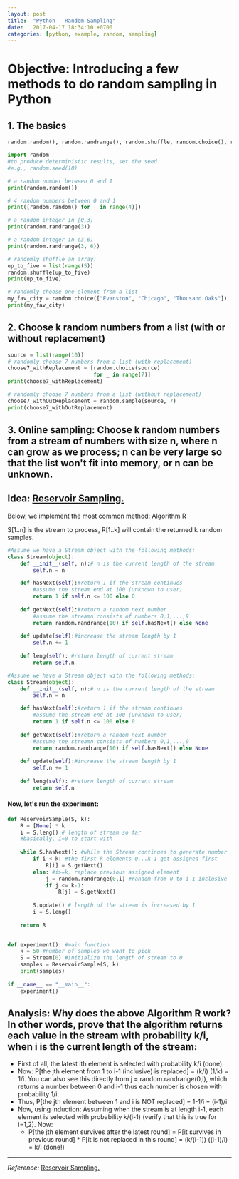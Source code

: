 ```yaml
---
layout: post
title:  "Python - Random Sampling"
date:   2017-04-17 18:34:10 +0700
categories: [python, example, random, sampling]
---
```


# Objective: Introducing a few methods to do random sampling in Python

## 1. The basics



~~~python
random.random(), random.randrange(), random.shuffle, random.choice(), random.sample()

import random
#to produce deterministic results, set the seed
#e.g., random.seed(10)

# a random number between 0 and 1
print(random.random())

# 4 random numbers between 0 and 1
print([random.random() for _ in range(4)])

# a random integer in [0,3)
print(random.randrange(3))

# a random integer in (3,6)
print(random.randrange(3, 6))

# randomly shuffle an array:
up_to_five = list(range(5))
random.shuffle(up_to_five)
print(up_to_five)

# randomly choose one element from a list
my_fav_city = random.choice(["Evanston", "Chicago", "Thousand Oaks"])
print(my_fav_city)
~~~


## 2. Choose k random numbers from a list (with or without replacement)

~~~python
source = list(range(10))
# randomly choose 7 numbers from a list (with replacement)
choose7_withReplacement = [random.choice(source) 
                           for _ in range(7)]
print(choose7_withReplacement)
~~~

~~~python
# randomly choose 7 numbers from a list (without replacement)
choose7_withOutReplacement = random.sample(source, 7)
print(choose7_withOutReplacement)
~~~


## 3. Online sampling: Choose k random numbers from a stream of numbers with size n, where n can grow as we process; n can be very large so that the list won't fit into memory, or n can be unknown.

## Idea: [Reservoir Sampling.](https://en.wikipedia.org/wiki/Reservoir_sampling/)

Below, we implement the most common method: Algorithm R

S[1..n] is the stream to process, R[1..k] will contain the returned k random samples.


~~~python
#Assume we have a Stream object with the following methods:
class Stream(object):
    def __init__(self, n):# n is the current length of the stream
        self.n = n

    def hasNext(self):#return 1 if the stream continues
        #assume the stream end at 100 (unknown to user)
        return 1 if self.n <= 100 else 0
    
    def getNext(self):#return a random next number
        #assume the streamn consists of numbers 0,1,...,9
        return random.randrange(10) if self.hasNext() else None
    
    def update(self):#increase the stream length by 1
        self.n += 1
        
    def leng(self): #return length of current stream
        return self.n 
~~~


~~~python
#Assume we have a Stream object with the following methods:
class Stream(object):
    def __init__(self, n):# n is the current length of the stream
        self.n = n

    def hasNext(self):#return 1 if the stream continues
        #assume the stream end at 100 (unknown to user)
        return 1 if self.n <= 100 else 0
    
    def getNext(self):#return a random next number
        #assume the streamn consists of numbers 0,1,...,9
        return random.randrange(10) if self.hasNext() else None
    
    def update(self):#increase the stream length by 1
        self.n += 1
        
    def leng(self): #return length of current stream
        return self.n 
~~~

#### Now, let's run the experiment:

~~~python
def ReservoirSample(S, k):
    R = [None] * k
    i = S.leng() # length of stream so far
    #basically, i=0 to start with
    
    while S.hasNext(): #while the Stream continues to generate number
        if i < k: #the first k elements 0...k-1 get assigned first
            R[i] = S.getNext()
        else: #i>=k, replace previous assigned element
            j = random.randrange(0,i) #random from 0 to i-1 inclusive
            if j <= k-1:
                R[j] = S.getNext()
        
        S.update() # length of the stream is increased by 1
        i = S.leng()
    
    return R

            
def experiment(): #main function
    k = 50 #number of samples we want to pick
    S = Stream(0) #initialize the length of stream to 0
    samples = ReservoirSample(S, k)
    print(samples)
            
if __name__ == "__main__":
    experiment()
~~~


## Analysis: Why does the above Algorithm R work? In other words, prove that the algorithm returns each value in the stream with probability k/i, when i is the current length of the stream:

* First of all, the latest ith element is selected with probability k/i (done).
* Now: P[the jth element from 1 to i-1 (inclusive) is replaced] = (k/i) (1/k) = 1/i. You can also see this directly from j = random.randrange(0,i), which returns a number between 0 and i-1 thus each number is chosen with probability 1/i.
* Thus, P[the jth element between 1 and i is NOT replaced] = 1-1/i = (i-1)/i
* Now, using induction: Assuming when the stream is at length i-1, each element is selected with probability k/(i-1) (verify that this is true for i=1,2). Now:
    * P[the jth element survives after the latest round] = P[it survives in previous round] * P[it is not replaced in this round] = (k/(i-1)) ((i-1)/i) = k/i (done!)

----------------
_Reference:_ [Reservoir Sampling.](https://en.wikipedia.org/wiki/Reservoir_sampling/)
